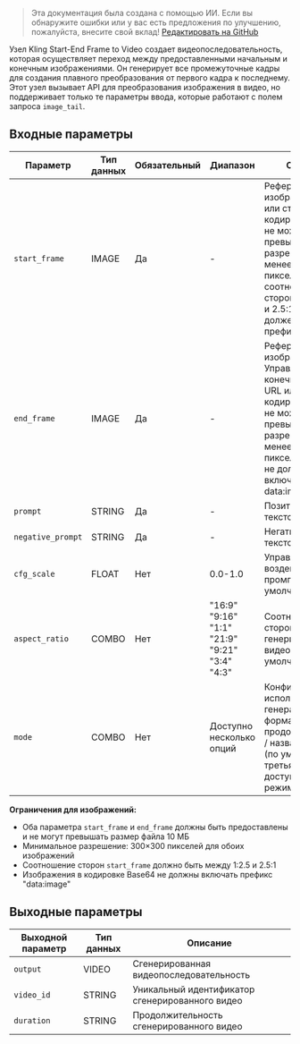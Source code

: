 > Эта документация была создана с помощью ИИ. Если вы обнаружите ошибки или у вас есть предложения по улучшению, пожалуйста, внесите свой вклад! [Редактировать на GitHub](https://github.com/Comfy-Org/embedded-docs/blob/main/comfyui_embedded_docs/docs/KlingStartEndFrameNode/ru.md)

Узел Kling Start-End Frame to Video создает видеопоследовательность, которая осуществляет переход между предоставленными начальным и конечным изображениями. Он генерирует все промежуточные кадры для создания плавного преобразования от первого кадра к последнему. Этот узел вызывает API для преобразования изображения в видео, но поддерживает только те параметры ввода, которые работают с полем запроса `image_tail`.

## Входные параметры

| Параметр | Тип данных | Обязательный | Диапазон | Описание |
|-----------|-----------|----------|-------|-------------|
| `start_frame` | IMAGE | Да | - | Референсное изображение - URL или строка в кодировке Base64, не может превышать 10 МБ, разрешение не менее 300*300 пикселей, соотношение сторон между 1:2.5 и 2.5:1. Base64 не должен включать префикс data:image. |
| `end_frame` | IMAGE | Да | - | Референсное изображение - Управление конечным кадром. URL или строка в кодировке Base64, не может превышать 10 МБ, разрешение не менее 300*300 пикселей. Base64 не должен включать префикс data:image. |
| `prompt` | STRING | Да | - | Позитивный текстовый промпт |
| `negative_prompt` | STRING | Да | - | Негативный текстовый промпт |
| `cfg_scale` | FLOAT | Нет | 0.0-1.0 | Управляет силой воздействия промпта (по умолчанию: 0.5) |
| `aspect_ratio` | COMBO | Нет | "16:9"<br>"9:16"<br>"1:1"<br>"21:9"<br>"9:21"<br>"3:4"<br>"4:3" | Соотношение сторон для генерируемого видео (по умолчанию: "16:9") |
| `mode` | COMBO | Нет | Доступно несколько опций | Конфигурация для использования при генерации видео в формате: режим / продолжительность / название_модели. (по умолчанию: третья опция из доступных режимов) |

**Ограничения для изображений:**

- Оба параметра `start_frame` и `end_frame` должны быть предоставлены и не могут превышать размер файла 10 МБ
- Минимальное разрешение: 300×300 пикселей для обоих изображений
- Соотношение сторон `start_frame` должно быть между 1:2.5 и 2.5:1
- Изображения в кодировке Base64 не должны включать префикс "data:image"

## Выходные параметры

| Выходной параметр | Тип данных | Описание |
|-------------|-----------|-------------|
| `output` | VIDEO | Сгенерированная видеопоследовательность |
| `video_id` | STRING | Уникальный идентификатор сгенерированного видео |
| `duration` | STRING | Продолжительность сгенерированного видео |

